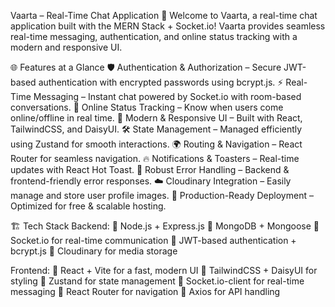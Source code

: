 Vaarta – Real-Time Chat Application 🚀
Welcome to Vaarta, a real-time chat application built with the MERN Stack + Socket.io!
Vaarta provides seamless real-time messaging, authentication, and online status tracking with a modern and responsive UI.

🌐 Features at a Glance
🛡️ Authentication & Authorization – Secure JWT-based authentication with encrypted passwords using bcrypt.js.
⚡ Real-Time Messaging – Instant chat powered by Socket.io with room-based conversations.
📡 Online Status Tracking – Know when users come online/offline in real time.
🎨 Modern & Responsive UI – Built with React, TailwindCSS, and DaisyUI.
🛠️ State Management – Managed efficiently using Zustand for smooth interactions.
🌍 Routing & Navigation – React Router for seamless navigation.
🔥 Notifications & Toasters – Real-time updates with React Hot Toast.
🐞 Robust Error Handling – Backend & frontend-friendly error responses.
☁️ Cloudinary Integration – Easily manage and store user profile images.
🚀 Production-Ready Deployment – Optimized for free & scalable hosting.

🏗 Tech Stack
Backend:
🔹 Node.js + Express.js
🔹 MongoDB + Mongoose
🔹 Socket.io for real-time communication
🔹 JWT-based authentication + bcrypt.js
🔹 Cloudinary for media storage

Frontend:
🔹 React + Vite for a fast, modern UI
🔹 TailwindCSS + DaisyUI for styling
🔹 Zustand for state management
🔹 Socket.io-client for real-time messaging
🔹 React Router for navigation
🔹 Axios for API handling
